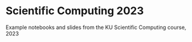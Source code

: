 # Scientific Computing 2023
Example notebooks and slides from the KU Scientific Computing course, 2023
